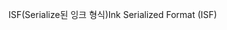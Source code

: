 <span data-ttu-id="6f2f5-101">ISF(Serialize된 잉크 형식)</span><span class="sxs-lookup"><span data-stu-id="6f2f5-101">Ink Serialized Format (ISF)</span></span>